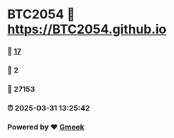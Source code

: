 # BTC2054 :link: https://BTC2054.github.io 
### :page_facing_up: [17](https://BTC2054.github.io/tag.html) 
### :speech_balloon: 2 
### :hibiscus: 27153 
### :alarm_clock: 2025-03-31 13:25:42 
### Powered by :heart: [Gmeek](https://github.com/Meekdai/Gmeek)
